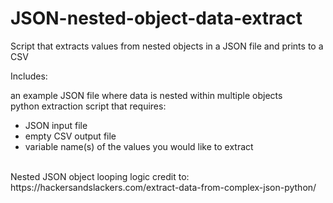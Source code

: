 # JSON-nested-object-data-extract
Script that extracts values from nested objects in a JSON file and prints to a CSV

Includes:

an example JSON file where data is nested within multiple objects <br>
python extraction script that requires:
<ul>
    <li>JSON input file</li>
    <li>empty CSV output file</li>
    <li>variable name(s) of the values you would like to extract</li>
</ul>
<br>
Nested JSON object looping logic credit to: https://hackersandslackers.com/extract-data-from-complex-json-python/

